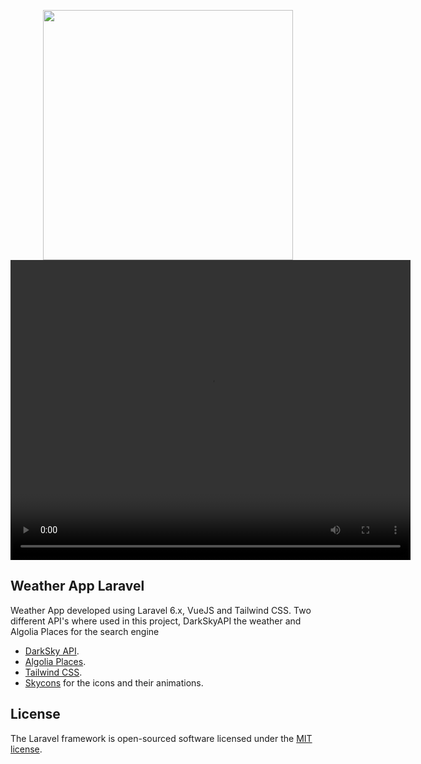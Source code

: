 <p align="center"><img src="https://res.cloudinary.com/dtfbvvkyp/image/upload/v1566331377/laravel-logolockup-cmyk-red.svg" width="400">

<video width="640" height="480" controls>
  <source src="/video/captura.mov" type="video/mov">
  
</video>
</p>

##  Weather App Laravel

Weather App developed using Laravel 6.x, VueJS and Tailwind CSS. Two different API's where used in this project, DarkSkyAPI the weather and Algolia Places for the search engine 

- [DarkSky API](https://darksky.net/dev).
- [Algolia Places](https://community.algolia.com/places/).
- [Tailwind CSS](https://tailwindcss.com/).
- [Skycons](http://darkskyapp.github.io/skycons/) for the icons and their animations.

## License

The Laravel framework is open-sourced software licensed under the [MIT license](https://opensource.org/licenses/MIT).
